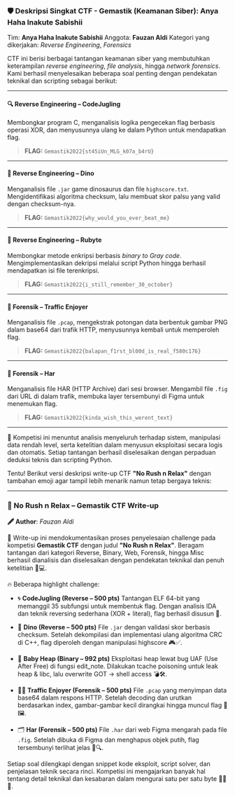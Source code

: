 ### 🛡️ **Deskripsi Singkat CTF - Gemastik (Keamanan Siber): Anya Haha Inakute Sabishii**

Tim: **Anya Haha Inakute Sabishii**
Anggota: **Fauzan Aldi**
Kategori yang dikerjakan: *Reverse Engineering*, *Forensics*

CTF ini berisi berbagai tantangan keamanan siber yang membutuhkan keterampilan *reverse engineering*, *file analysis*, hingga *network forensics*. Kami berhasil menyelesaikan beberapa soal penting dengan pendekatan teknikal dan scripting sebagai berikut:

---

#### 🔍 **Reverse Engineering – CodeJugling**

Membongkar program C, menganalisis logika pengecekan flag berbasis operasi XOR, dan menyusunnya ulang ke dalam Python untuk mendapatkan flag.

> **FLAG:** `Gemastik2022{st45iUn_MLG_k07a_b4rU}`

---

#### 🦖 **Reverse Engineering – Dino**

Menganalisis file `.jar` game dinosaurus dan file `highscore.txt`. Mengidentifikasi algoritma checksum, lalu membuat skor palsu yang valid dengan checksum-nya.

> **FLAG:** `Gemastik2022{why_would_you_ever_beat_me}`

---

#### 💎 **Reverse Engineering – Rubyte**

Membongkar metode enkripsi berbasis *binary to Gray code*. Mengimplementasikan dekripsi melalui script Python hingga berhasil mendapatkan isi file terenkripsi.

> **FLAG:** `Gemastik2022{i_still_remember_30_october}`

---

#### 🧾 **Forensik – Traffic Enjoyer**

Menganalisis file `.pcap`, mengekstrak potongan data berbentuk gambar PNG dalam base64 dari trafik HTTP, menyusunnya kembali untuk memperoleh flag.

> **FLAG:** `Gemastik2022{balapan_f1rst_bl00d_is_real_f580c176}`

---

#### 📁 **Forensik – Har**

Menganalisis file HAR (HTTP Archive) dari sesi browser. Mengambil file `.fig` dari URL di dalam trafik, membuka layer tersembunyi di Figma untuk menemukan flag.

> **FLAG:** `Gemastik2022{kinda_wish_this_werent_text}`

---

🧠 Kompetisi ini menuntut analisis menyeluruh terhadap sistem, manipulasi data rendah level, serta ketelitian dalam menyusun eksploitasi secara logis dan otomatis. Setiap tantangan berhasil diselesaikan dengan perpaduan deduksi teknis dan scripting Python.


Tentu! Berikut versi deskripsi write-up CTF **"No Rush n Relax"** dengan tambahan emoji agar tampil lebih menarik namun tetap bergaya teknis:

---

### 🧠 No Rush n Relax – Gemastik CTF Write-up

**🖋️ Author**: *Fauzan Aldi*

📄 Write-up ini mendokumentasikan proses penyelesaian challenge pada kompetisi **Gemastik CTF** dengan judul **"No Rush n Relax"**. Beragam tantangan dari kategori Reverse, Binary, Web, Forensik, hingga Misc berhasil dianalisis dan diselesaikan dengan pendekatan teknikal dan penuh ketelitian 🧩💻.

🔥 Beberapa highlight challenge:

* 🌀 **CodeJugling (Reverse – 500 pts)**
  Tantangan ELF 64-bit yang memanggil 35 subfungsi untuk membentuk flag. Dengan analisis IDA dan teknik reversing sederhana (XOR + literal), flag berhasil disusun 🧬.

* 🦖 **Dino (Reverse – 500 pts)**
  File `.jar` dengan validasi skor berbasis checksum. Setelah dekompilasi dan implementasi ulang algoritma CRC di C++, flag diperoleh dengan manipulasi highscore 🎮✅.

* 🧷 **Baby Heap (Binary – 992 pts)**
  Eksploitasi heap lewat bug UAF (Use After Free) di fungsi edit\_note. Dilakukan tcache poisoning untuk leak heap & libc, lalu overwrite GOT → shell access 💣🛠️.

* 🕵️‍♂️ **Traffic Enjoyer (Forensik – 500 pts)**
  File `.pcap` yang menyimpan data base64 dalam respons HTTP. Setelah decoding dan urutkan berdasarkan index, gambar-gambar kecil dirangkai hingga muncul flag 📡🖼️.

* 🗂️ **Har (Forensik – 500 pts)**
  File `.har` dari web Figma mengarah pada file `.fig`. Setelah dibuka di Figma dan menghapus objek putih, flag tersembunyi terlihat jelas 🎨🔍.

Setiap soal dilengkapi dengan snippet kode eksploit, script solver, dan penjelasan teknik secara rinci. Kompetisi ini mengajarkan banyak hal tentang detail teknikal dan kesabaran dalam mengurai satu per satu byte 🧘‍♂️🔧.
